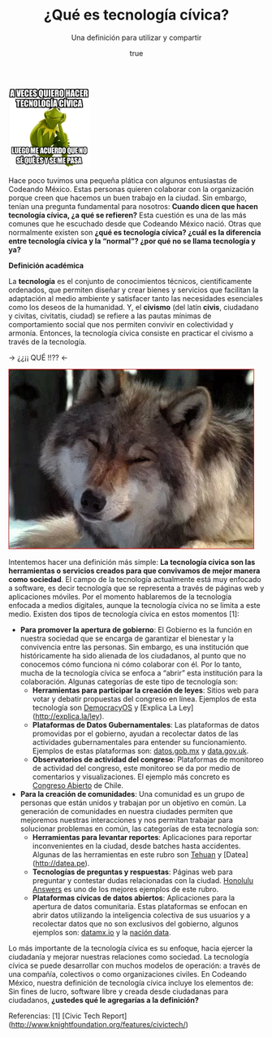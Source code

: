 ﻿---
layout: post

title: "¿Qué es tecnología cívica?"
subtitle: "Una definición para utilizar y compartir"
cover_image: bannerTecnologiaCivica.png

excerpt: "Una definición para utilizar y compartir"

author:
  name: Paulina Bustos
  bio: Operaciones
  twitter: paulinabustosa
  image: authors/pau.jpeg
---

<div class="full zoomable"><img src="/images/posts/meme_tecnologiacivica.jpg"></div>

Hace poco tuvimos una pequeña plática con algunos entusiastas de Codeando México. Estas personas quieren colaborar con la organización porque creen que hacemos un buen trabajo en la ciudad. Sin embargo, tenían una pregunta fundamental para nosotros: __Cuando dicen que hacen tecnología cívica, ¿a qué se refieren?__ Esta cuestión es una de las más comunes que he escuchado desde que Codeando México nació. Otras que normalmente existen son __¿qué es tecnología cívica? ¿cuál es la diferencia entre tecnología cívica y la “normal”? ¿por qué no se llama tecnología y ya?__

**Definición académica**

La **tecnología** es el conjunto de conocimientos técnicos, científicamente ordenados, que permiten diseñar y crear bienes y servicios que facilitan la adaptación al medio ambiente y satisfacer tanto las necesidades esenciales como los deseos de la humanidad. Y, el **civismo** (del latín __civis__, ciudadano y civitas, civitatis, ciudad) se refiere a las pautas mínimas de comportamiento social que nos permiten convivir en colectividad y armonía. Entonces, la tecnología cívica consiste en practicar el civismo a través de la tecnología. 

-> ¿¿¡¡ QUÉ !!?? <- 

<div class="full zoomable"><img src="/images/posts/lobito.jpg"></div>

Intentemos hacer una definición más simple: **La tecnología cívica son las herramientas o servicios creados para que convivamos de mejor manera como sociedad**. El campo de la tecnología actualmente está muy enfocado a software, es decir tecnología que se representa a través de páginas web y aplicaciones móviles. Por el momento hablaremos de  la tecnología enfocada a medios digitales, aunque la tecnología cívica no se limita a este medio.  Existen dos tipos de tecnología cívica en estos momentos [1]: 

* **Para promover la apertura de gobierno**: El Gobierno es la función en nuestra sociedad que se encarga de garantizar el bienestar y la convivencia entre las personas. Sin embargo, es una institución que históricamente ha sido alienada de los ciudadanos, al punto que no conocemos cómo funciona ni cómo colaborar con él. Por lo tanto, mucha de la tecnología cívica se enfoca a “abrir” esta institución para la colaboración. Algunas categorías de este tipo de tecnología son: 
	* **Herramientas para participar la creación de leyes**: Sitios web para votar y debatir propuestas del congreso en línea. Ejemplos de esta tecnología son [DemocracyOS](http://democracyos.org/) y [Explica La Ley] (http://explica.la/ley). 
	* **Plataformas de Datos Gubernamentales**: Las plataformas de datos promovidas por el gobierno, ayudan a recolectar datos de las actividades gubernamentales para entender su funcionamiento. Ejemplos de estas plataformas son: [datos.gob.mx](http://datos.gob.mx/) y [data.gov.uk](http://data.gov.uk/).
	* **Observatorios de actividad del congreso**: Plataformas de monitoreo de actividad del congreso, este monitoreo se da por medio de comentarios y visualizaciones. El ejemplo más concreto es [Congreso Abierto](http://congresoabierto.cl) de Chile. 
* **Para la creación de comunidades**: Una comunidad es un grupo de personas que están unidos y trabajan por un objetivo en común. La generación de comunidades en nuestra ciudades permiten que mejoremos nuestras interacciones y nos permitan trabajar para solucionar problemas en común, las categorías de esta tecnología son: 
	* **Herramientas para levantar reportes**: Aplicaciones para reportar inconvenientes en la ciudad, desde batches hasta accidentes. Algunas de las herramientas en este rubro son [Tehuan](http://www.cic.mx/tehuan-beta/) y [Datea] (http://datea.pe). 
	* **Tecnologías de preguntas y respuestas**: Páginas web para preguntar y contestar dudas relacionadas con la ciudad. [Honolulu Answers](http://www.codeforamerica.org/apps/honolulu-answers/) es uno de los mejores ejemplos de este rubro.
	* **Plataformas cívicas de datos abiertos**: Aplicaciones para la apertura de datos comunitaria. Estas plataformas se enfocan en abrir datos utilizando la inteligencia colectiva de sus usuarios y a recolectar datos que no son exclusivos del gobierno, algunos ejemplos son: [datamx.io](http://datamx.io) y la [nación data](http://www.lanacion.com.ar/data).

Lo más importante de la tecnología cívica es su enfoque, hacia ejercer la ciudadanía y mejorar nuestras relaciones como sociedad. La tecnología cívica se puede desarrollar con muchos modelos de operación: a través de una compañía, colectivos o como organizaciones civiles. En Codeando México, nuestra definición de tecnología cívica incluye los elementos de: Sin fines de lucro,  software libre y creada desde ciudadanas para ciudadanos, __¿ustedes qué le agregarías a la definición?__ 

Referencias: 
[1] [Civic Tech Report] (http://www.knightfoundation.org/features/civictech/)



